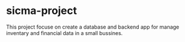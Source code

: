 # sicma-project
This project focuse on create a database and backend app for manage inventary and financial data in a small bussines.
